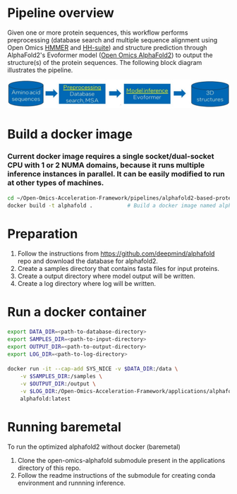 # Pipeline overview
Given one or more protein sequences, this workflow performs preprocessing (database search and multiple sequence alignment using Open Omics [HMMER](https://github.com/IntelLabs/hmmer) and [HH-suite](https://github.com/IntelLabs/hh-suite)) and structure prediction through AlphaFold2's Evoformer model ([Open Omics AlphaFold2](https://github.com/IntelLabs/open-omics-alphafold)) to output the structure(s) of the protein sequences. The following block diagram illustrates the pipeline.

<p align="center">
<img src="https://github.com/IntelLabs/Open-Omics-Acceleration-Framework/blob/main/images/alphafold2-protein-folding.jpg"/a></br>
</p> 

# Build a docker image

### Current docker image requires a single socket/dual-socket CPU with 1 or 2 NUMA domains, because it runs multiple inference instances in parallel. It can be easily modified to run at other types of machines.

```bash
cd ~/Open-Omics-Acceleration-Framework/pipelines/alphafold2-based-protein-folding
docker build -t alphafold .           # Build a docker image named alphafold
```
# Preparation 
1. Follow the instructions from https://github.com/deepmind/alphafold repo and download the database for alphafold2.
2. Create a samples directory that contains fasta files for input proteins. 
3. Create a output directory where model output will be written.
4. Create a log directory where log will be written.
# Run a docker container
```bash
export DATA_DIR=<path-to-database-directory>
export SAMPLES_DIR=<path-to-input-directory>
export OUTPUT_DIR=<path-to-output-directory>
export LOG_DIR=<path-to-log-directory>

docker run -it --cap-add SYS_NICE -v $DATA_DIR:/data \
    -v $SAMPLES_DIR:/samples \
    -v $OUTPUT_DIR:/output \
    -v $LOG_DIR:/Open-Omics-Acceleration-Framework/applications/alphafold/logs \
    alphafold:latest
```

# Running baremetal

To run the optimized alphafold2 without docker (baremetal)
1. Clone the open-omics-alphafold submodule present in the applications directory of this repo.
2. Follow the readme instructions of the submodule for creating conda environment and runnning inference.
